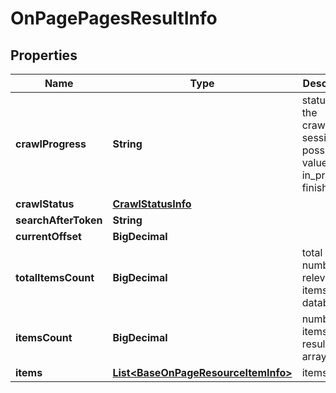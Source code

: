 

# OnPagePagesResultInfo


## Properties

| Name | Type | Description | Notes |
|------------ | ------------- | ------------- | -------------|
|**crawlProgress** | **String** | status of the crawling session possible values: in_progress, finished |  [optional] |
|**crawlStatus** | [**CrawlStatusInfo**](CrawlStatusInfo.md) |  |  [optional] |
|**searchAfterToken** | **String** |  |  [optional] |
|**currentOffset** | **BigDecimal** |  |  [optional] |
|**totalItemsCount** | **BigDecimal** | total number of relevant items in the database |  [optional] |
|**itemsCount** | **BigDecimal** | number of items in the results array |  [optional] |
|**items** | [**List&lt;BaseOnPageResourceItemInfo&gt;**](BaseOnPageResourceItemInfo.md) | items array |  [optional] |



